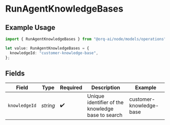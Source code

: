 # RunAgentKnowledgeBases

## Example Usage

```typescript
import { RunAgentKnowledgeBases } from "@orq-ai/node/models/operations";

let value: RunAgentKnowledgeBases = {
  knowledgeId: "customer-knowledge-base",
};
```

## Fields

| Field                                             | Type                                              | Required                                          | Description                                       | Example                                           |
| ------------------------------------------------- | ------------------------------------------------- | ------------------------------------------------- | ------------------------------------------------- | ------------------------------------------------- |
| `knowledgeId`                                     | *string*                                          | :heavy_check_mark:                                | Unique identifier of the knowledge base to search | customer-knowledge-base                           |